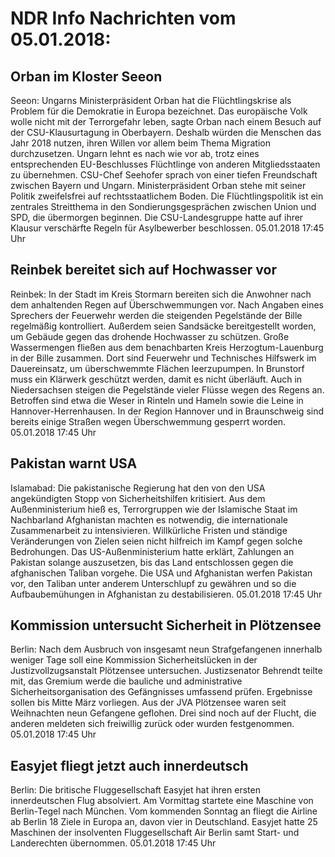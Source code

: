 # NDR Info Nachrichten vom 05.01.2018:


## Orban im Kloster Seeon
Seeon: Ungarns Ministerpräsident Orban hat die Flüchtlingskrise als Problem für die Demokratie in Europa bezeichnet. Das europäische Volk wolle nicht mit der Terrorgefahr leben, sagte Orban nach einem Besuch auf der CSU-Klausurtagung in Oberbayern. Deshalb würden die Menschen das Jahr 2018 nutzen, ihren Willen vor allem beim Thema Migration durchzusetzen. Ungarn lehnt es nach wie vor ab, trotz eines entsprechenden EU-Beschlusses Flüchtlinge von anderen Mitgliedsstaaten zu übernehmen. CSU-Chef Seehofer sprach von einer tiefen Freundschaft zwischen Bayern und Ungarn. Ministerpräsident Orban stehe mit seiner Politik zweifelsfrei auf rechtsstaatlichem Boden. Die Flüchtlingspolitik ist ein zentrales Streitthema in den Sondierungsgesprächen zwischen Union und SPD, die übermorgen beginnen. Die CSU-Landesgruppe hatte auf ihrer Klausur verschärfte Regeln für Asylbewerber beschlossen. 05.01.2018 17:45 Uhr 

## Reinbek bereitet sich auf Hochwasser vor
Reinbek: In der Stadt im Kreis Stormarn bereiten sich die Anwohner nach dem anhaltenden Regen auf Überschwemmungen vor. Nach Angaben eines Sprechers der Feuerwehr werden die steigenden Pegelstände der Bille regelmäßig kontrolliert. Außerdem seien Sandsäcke bereitgestellt worden, um Gebäude gegen das drohende Hochwasser zu schützen. Große Wassermengen fließen aus dem benachbarten Kreis Herzogtum-Lauenburg in der Bille zusammen. Dort sind Feuerwehr und Technisches Hilfswerk im Dauereinsatz, um überschwemmte Flächen leerzupumpen. In Brunstorf muss ein Klärwerk geschützt werden, damit es nicht überläuft. Auch in Niedersachsen steigen die Pegelstände vieler Flüsse wegen des Regens an. Betroffen sind etwa die Weser in Rinteln und Hameln sowie die Leine in Hannover-Herrenhausen. In der Region Hannover und in Braunschweig sind bereits einige Straßen wegen Überschwemmung gesperrt worden. 05.01.2018 17:45 Uhr 

## Pakistan warnt USA
Islamabad:      Die pakistanische Regierung hat den von den USA angekündigten Stopp von Sicherheitshilfen kritisiert. Aus dem Außenministerium hieß es, Terrorgruppen wie der Islamische Staat im Nachbarland Afghanistan machten es notwendig, die internationale Zusammenarbeit zu intensivieren. Willkürliche Fristen und ständige Veränderungen von Zielen seien nicht hilfreich im Kampf gegen solche Bedrohungen. Das US-Außenministerium hatte erklärt, Zahlungen an Pakistan solange auszusetzen, bis das Land entschlossen gegen die afghanischen Taliban vorgehe. Die USA und Afghanistan werfen Pakistan vor, den Taliban unter anderem Unterschlupf zu gewähren und so die Aufbaubemühungen in Afghanistan zu destabilisieren. 05.01.2018 17:45 Uhr 

## Kommission untersucht Sicherheit in Plötzensee
Berlin:       Nach dem Ausbruch von insgesamt neun Strafgefangenen innerhalb weniger Tage soll eine Kommission Sicherheitslücken in der Justizvollzugsanstalt Plötzensee untersuchen. Justizsenator Behrendt teilte mit, das Gremium werde die bauliche und administrative Sicherheitsorganisation des Gefängnisses umfassend prüfen. Ergebnisse sollen bis Mitte März vorliegen. Aus der JVA Plötzensee waren seit Weihnachten neun Gefangene geflohen. Drei sind noch auf der Flucht, die anderen meldeten sich freiwillig zurück oder wurden festgenommen. 05.01.2018 17:45 Uhr 

## Easyjet fliegt jetzt auch innerdeutsch
Berlin: Die britische Fluggesellschaft Easyjet hat ihren ersten innerdeutschen Flug absolviert. Am Vormittag startete eine Maschine von Berlin-Tegel nach München. Vom kommenden Sonntag an fliegt die Airline ab Berlin 18 Ziele in Europa an, davon vier in Deutschland. Easyjet hatte 25 Maschinen der insolventen Fluggesellschaft Air Berlin samt Start- und Landerechten übernommen. 05.01.2018 17:45 Uhr 
